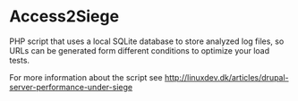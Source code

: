 Access2Siege
============

PHP script that uses a local SQLite database to store analyzed log files, so URLs can be generated form different conditions to optimize your load tests.

For more information about the script see http://linuxdev.dk/articles/drupal-server-performance-under-siege
